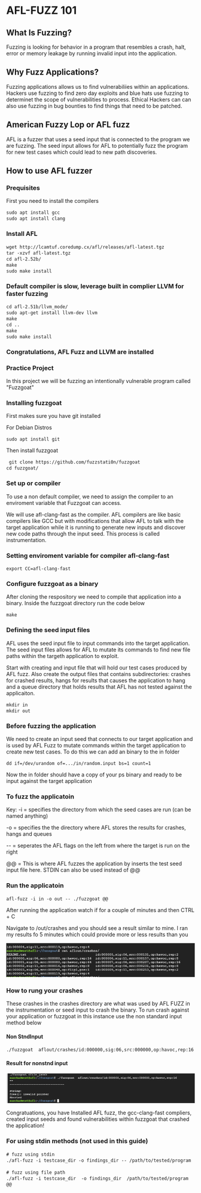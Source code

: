 # AFL-FUZZ 101

## What Is Fuzzing?
<p>
Fuzzing is looking for behavior in a program that resembles a crash, halt, error or memory leakage by running invalid input into the application.
</p>


## Why Fuzz Applications?

<p>
 Fuzzing applications allows us to find vulnerabiliies within an applications. Hackers use fuzzing to find zero day exploits and blue hats use fuzzing to determinet the scope of vulnerabilities to process. Ethical Hackers can can also use fuzzing in bug bounties to find things that need to be patched.
</p>


## American Fuzzy Lop or AFL fuzz

<p>
AFL is a fuzzer that uses a seed input that is connected to the program we are fuzzing. The seed input allows for AFL to potentially fuzz the program for new test cases which could lead to new path discoveries. 
</p>

## How to use AFL fuzzer

### Prequisites

<p> First you need to install the compilers</p>

```
sudo apt install gcc
sudo apt install clang
```
  
### Install AFL

```
wget http://lcamtuf.coredump.cx/afl/releases/afl-latest.tgz
tar -xzvf afl-latest.tgz
cd afl-2.52b/
make
sudo make install
```
### Default compiler is slow, leverage built in complier LLVM for faster fuzzing

```
cd afl-2.51b/llvm_mode/
sudo apt-get install llvm-dev llvm
make
cd ..
make
sudo make install
```

### Congratulations, AFL Fuzz and LLVM are installed

### Practice Project
<p>
  In this project we will be fuzzing an intentionally vulnerable program called "Fuzzgoat"
</p>
  
### Installing fuzzgoat

<p>
  First makes sure you have git installed 
</p>

 <p>
 For Debian Distros
 </p>
 
 ```
 sudo apt install git
 ```
 <p>Then install fuzzgoat</p>
  
 ```
  git clone https://github.com/fuzzstati0n/fuzzgoat
cd fuzzgoat/
 ```

### Set up or compiler
<p> 
  To use a non default compiler, we need to assign the compiler to an enviroment variable that Fuzzgoat can access.
  
We will use afl-clang-fast as the compiler. AFL compilers are like basic compilers like GCC but with modifications that allow AFL to talk with the target application while it is running to generate new inputs and discover new code paths through the input seed. This process is called instrumentation.
</p>

### Setting enviroment variable for compiler afl-clang-fast
```
export CC=afl-clang-fast
```
### Configure fuzzgoat as a binary
<p>
After cloning the respository we need to compile that application into a binary. Inside the fuzzgoat directory run the code below
</p>

```
make
```
### Defining the seed input files

<p> 
 AFL uses the seed input file to input commands into the target application. The seed input files allows for AFL to mutate its commands to find new file paths within the targeth application to exploit.
</p>

<p> Start with creating and input file that will hold our test cases produced by AFL fuzz. Also create the output files that contains subdirectories: crashes for crashed results, hangs for results that causes the application to hang and a queue directory that holds results that AFL has not tested against the applicaiton. 
</p>

```
mkdir in
mkdir out

```
### Before fuzzing the application
<p>
 We need to create an input seed that connects to our target application and is used by AFL Fuzz to  mutate commands within the target application to create new test cases. To do this we can add an binary to the in folder
</p>

```
dd if=/dev/urandom of=.../in/random.input bs=1 count=1
```
<p>
 
Now the in folder should have a copy of your ps binary and ready to be input against the target application
</p>

### To fuzz the applicatoin
<p>
 Key:
 -i = specifies the directory from which the seed cases are run  (can be named anything)
 
 -o = specifies the the directory where AFL stores the results for crashes, hangs and queues
 
 -- = seperates the AFL flags on the left from where the target is run on the right
 
@@ = This is where AFL fuzzes the application by inserts the test seed input file here. STDIN can also be used instead of @@
</p>

### Run the applicatoin
```
afl-fuzz -i in -o out -- ./fuzzgoat @@
```
<p>
After running the application watch if for a couple of minutes and then CTRL + C
 
Navigate to /out/crashes and you should see a result similar to mine. I ran my results fo 5 minutes which could provide more or less results than you
</p>

![Results](https://github.com/sascha47/AFL_fuzz/blob/main/Crashes.PNG?raw=true)

### How to rung your crashes

<p>
 
These crashes in the crashes directory are what was used by AFL FUZZ in the instrumentation or seed input to crash the binary. To run crash against your application or fuzzgoat in this instance use the non standard input method below
 
</p>
  
#### Non StndInput
```
./fuzzgoat  aflout/crashes/id:000000,sig:06,src:000000,op:havoc,rep:16
```

#### Result for nonstnd input
![Result](https://github.com/sascha47/AFL_fuzz/blob/main/NON_stnd_input.PNG?raw=true)

<p> 
 
Congratuations, you have Installed AFL fuzz, the gcc-clang-fast compliers, created input seeds and found vulnerabilities within fuzzgoat that crashed the application!
</p>

### For using stdin methods (not used in this guide)
```
# fuzz using stdin
./afl-fuzz -i testcase_dir -o findings_dir -- /path/to/tested/program

# fuzz using file path
./afl-fuzz -i testcase_dir  -o findings_dir  /path/to/tested/program @@
```
